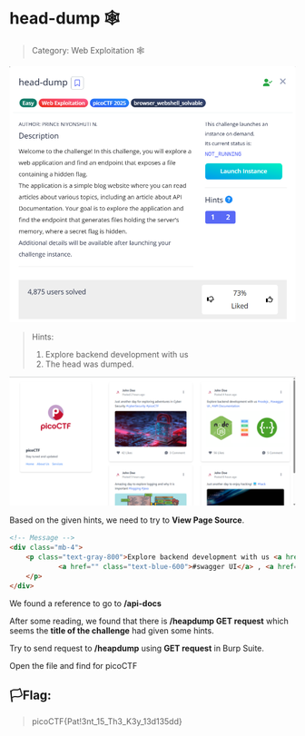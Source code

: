 # head-dump 🕸️

> Category: Web Exploitation 🕸️

![img](chall.png)

>Hints:
>1. Explore backend development with us
>2. The head was dumped.

![img](site.png)

Based on the given hints, we need to try to **View Page Source**.

```html
<!-- Message -->
<div class="mb-4">
    <p class="text-gray-800">Explore backend development with us <a href="" class="text-blue-600">#nodejs</a> ,
            <a href="" class="text-blue-600">#swagger UI</a> , <a href="/api-docs" class="text-blue-600 hover:underline">#API Documentation</a> 
    </p>
</div>
```

We found a reference to go to **/api-docs**

After some reading, we found that there is **/heapdump GET request** which seems the **title of the challenge** had given some hints.

Try to send request to **/heapdump** using **GET request** in Burp Suite.

Open the file and find for picoCTF

## 🏳️Flag:
> picoCTF{Pat!3nt_15_Th3_K3y_13d135dd}